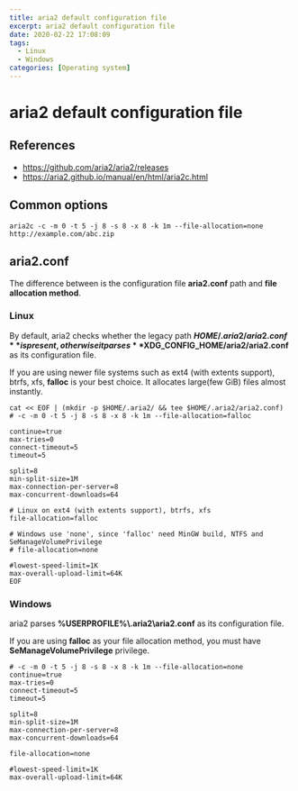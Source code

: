```yaml
---
title: aria2 default configuration file
excerpt: aria2 default configuration file
date: 2020-02-22 17:08:09
tags:
  - Linux
  - Windows
categories: [Operating system]
---
```


# aria2 default configuration file

## References

- https://github.com/aria2/aria2/releases
- https://aria2.github.io/manual/en/html/aria2c.html

## Common options

    aria2c -c -m 0 -t 5 -j 8 -s 8 -x 8 -k 1m --file-allocation=none http://example.com/abc.zip

## aria2.conf

The difference between is the configuration file **aria2.conf** path and **file allocation method**.

### Linux

By default, aria2 checks whether the legacy path **$HOME/.aria2/aria2.conf** is present, otherwise it parses **$XDG_CONFIG_HOME/aria2/aria2.conf** as its configuration file.

If you are using newer file systems such as ext4 (with extents support), btrfs, xfs, **falloc** is your best choice. It allocates large(few GiB) files almost instantly.

```
cat << EOF | (mkdir -p $HOME/.aria2/ && tee $HOME/.aria2/aria2.conf)
# -c -m 0 -t 5 -j 8 -s 8 -x 8 -k 1m --file-allocation=falloc

continue=true
max-tries=0
connect-timeout=5
timeout=5

split=8
min-split-size=1M
max-connection-per-server=8
max-concurrent-downloads=64

# Linux on ext4 (with extents support), btrfs, xfs
file-allocation=falloc

# Windows use 'none', since 'falloc' need MinGW build, NTFS and SeManageVolumePrivilege
# file-allocation=none

#lowest-speed-limit=1K
max-overall-upload-limit=64K
EOF
```

### Windows

aria2 parses **%USERPROFILE%\\.aria2\\aria2.conf** as its configuration file.

If you are using **falloc** as your file allocation method, you must have **SeManageVolumePrivilege** privilege.

```
# -c -m 0 -t 5 -j 8 -s 8 -x 8 -k 1m --file-allocation=none
continue=true
max-tries=0
connect-timeout=5
timeout=5

split=8
min-split-size=1M
max-connection-per-server=8
max-concurrent-downloads=64

file-allocation=none

#lowest-speed-limit=1K
max-overall-upload-limit=64K
```
